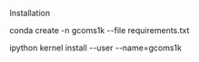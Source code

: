 

Installation

conda create -n gcoms1k --file requirements.txt

 ipython kernel install --user --name=gcoms1k
